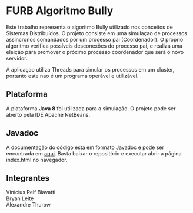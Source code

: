 # FURB Algoritmo Bully
Este trabalho representa o algoritmo Bully utilizado nos conceitos de Sistemas Distribuídos. O projeto consiste em uma simulaçao de processos assíncronos comandados por um processo pai (Coordenador). O próprio algoritmo verifica possíveis desconexões do processo pai, e realiza uma eleição para promover o próximo processo coordenador que será o novo servidor. 

A aplicaçao utiliza Threads para simular os processos em um cluster, portanto este nao é um programa operável e utilizável.

## Plataforma
A plataforma <b>Java 8</b> foi utilizada para a simulação. O projeto pode ser aberto pela IDE Apache NetBeans.

## Javadoc
A documentação do código está em formato Javadoc e pode ser encontrada em <a href="./dist/javadoc">aqui</a>. Basta baixar o repositório e executar abrir a página index.html no navegador.

## Integrantes
Vinícius Reif Biavatti<br>
Bryan Leite<br>
Alexandre Thurow
